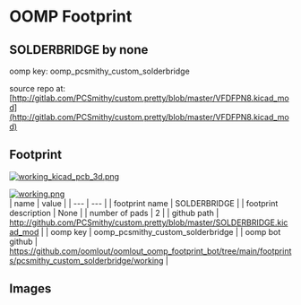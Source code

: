 # OOMP Footprint  
## SOLDERBRIDGE  by none  
  
oomp key: oomp_pcsmithy_custom_solderbridge  
  
source repo at: [http://gitlab.com/PCSmithy/custom.pretty/blob/master/VFDFPN8.kicad_mod](http://gitlab.com/PCSmithy/custom.pretty/blob/master/VFDFPN8.kicad_mod)  
## Footprint  
  
[![working_kicad_pcb_3d.png](working_kicad_pcb_3d_600.png)](working_kicad_pcb_3d.png)  
  
[![working.png](working_600.png)](working.png)  
| name | value | 
| --- | --- | 
| footprint name | SOLDERBRIDGE | 
| footprint description | None | 
| number of pads | 2 | 
| github path | http://github.com/PCSmithy/custom.pretty/blob/master/SOLDERBRIDGE.kicad_mod | 
| oomp key | oomp_pcsmithy_custom_solderbridge | 
| oomp bot github | https://github.com/oomlout/oomlout_oomp_footprint_bot/tree/main/footprints/pcsmithy_custom_solderbridge/working | 
## Images  

